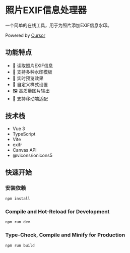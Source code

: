 # 照片EXIF信息处理器

一个简单的在线工具，用于为照片添加EXIF信息水印。

Powered by [Cursor](https://cursor.sh/)

## 功能特点

- 📸 读取照片EXIF信息
- 🎨 支持多种水印模板
- 💫 实时预览效果
- 🎯 自定义样式设置
- 🖼 高质量图片输出
- 📱 支持移动端适配

## 技术栈

- Vue 3
- TypeScript
- Vite
- exifr
- Canvas API
- @vicons/ionicons5

## 快速开始

### 安装依赖

```sh
npm install
```

### Compile and Hot-Reload for Development

```sh
npm run dev
```

### Type-Check, Compile and Minify for Production

```sh
npm run build
```
